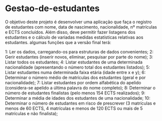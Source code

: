 # Gestao-de-estudantes
O objetivo deste projeto é desenvolver uma aplicação que faça o registro de estudantes com nome, data de nascimento, nacionalidade, nº matrículas e ECTS concluídos. Além disso, deve permitir fazer listagens dos estudantes e o cálculo de variadas medidas estatísticas relativas aos estudantes. 
algumas funções que a versão final terá:

1: Ler os dados, carregando-os para estruturas de dados convenientes;
2: Gerir estudantes (inserir novos, eliminar, pesquisar por parte do nome);
3: Listar todos os estudantes;
4: Listar estudantes de uma determinada nacionalidade (apresentando o número total dos
estudantes listados);
5: Listar estudantes numa determinada faixa etária (idade entre x e y);
6: Determinar o número médio de matrículas dos estudantes (geral e por nacionalidade);
7: Listar estudantes por ordem alfabética do apelido (considera-se apelido a última palavra
do nome completo);
8: Determinar o número de estudantes finalistas (pelo menos 154 ECTS realizados);
9: Determinar a média de idades dos estudantes de uma nacionalidade;
10: Determinar o número de estudantes em risco de prescrever (3 matrículas e menos de
60 ECTS, 4 matrículas e menos de 120 ECTS ou mais de 5 matrículas e não finalista); 
